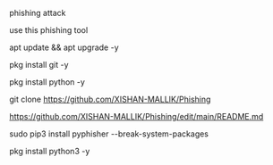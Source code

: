 phishing attack 

use this phishing tool

apt update && apt upgrade -y

pkg install git -y

pkg install python -y

git clone https://github.com/XISHAN-MALLIK/Phishing

https://github.com/XISHAN-MALLIK/Phishing/edit/main/README.md

sudo pip3 install pyphisher  --break-system-packages

pkg install python3 -y
